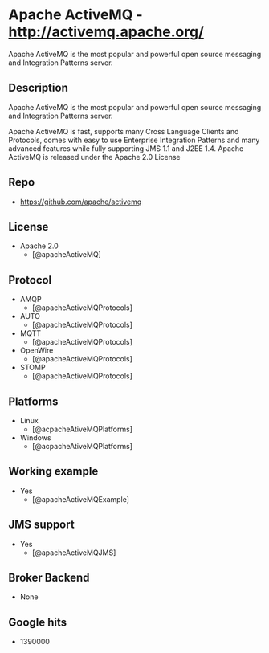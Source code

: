 # Apache ActiveMQ - http://activemq.apache.org/
Apache ActiveMQ is the most popular and powerful open source messaging and Integration Patterns server.


## Description
Apache ActiveMQ is the most popular and powerful open source messaging and Integration Patterns server.

Apache ActiveMQ is fast, supports many Cross Language Clients and Protocols, comes with easy to use Enterprise Integration Patterns and many advanced features while fully supporting JMS 1.1 and J2EE 1.4. Apache ActiveMQ is released under the Apache 2.0 License


## Repo
- https://github.com/apache/activemq


## License
- Apache 2.0
    - [@apacheActiveMQ]


## Protocol
- AMQP
    - [@apacheActiveMQProtocols]
- AUTO
    - [@apacheActiveMQProtocols]
- MQTT
    - [@apacheActiveMQProtocols]
- OpenWire
    - [@apacheActiveMQProtocols]
- STOMP
    - [@apacheActiveMQProtocols]


## Platforms
- Linux
    - [@acpacheAtiveMQPlatforms]
- Windows
    - [@acpacheAtiveMQPlatforms]


## Working example
- Yes
    - [@apacheActiveMQExample]


## JMS support
- Yes
    - [@apacheActiveMQJMS]


## Broker Backend
- None


## Google hits
- 1390000
